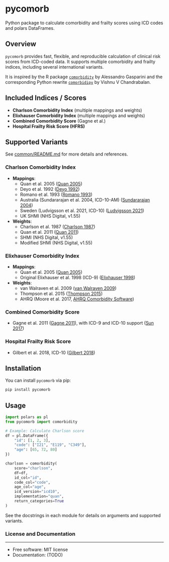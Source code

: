 # pycomorb

Python package to calculate comorbidity and frailty scores using ICD codes and polars DataFrames.

## Overview

`pycomorb` provides fast, flexible, and reproducible calculation of clinical risk scores from ICD-coded data. It supports multiple comorbidity and frailty indices, including several international variants.

It is inspired by the R package [`comorbidity`](https://github.com/ellessenne/comorbidity) by Alessandro Gasparini and the corresponding Python rewrite [`comorbidipy`](https://github.com/vvcb/comorbidipy) by Vishnu V Chandrabalan.

## Included Indices / Scores

- **Charlson Comorbidity Index** (multiple mappings and weights)
- **Elixhauser Comorbidity Index** (multiple mappings and weights)
- **Combined Comorbidity Score** (Gagne et al.)
- **Hospital Frailty Risk Score (HFRS)**

## Supported Variants

See [common/README.md](https://github.com/CUB-CORR/pycomorb/blob/main/src/pycomorb/common/README.md) for more details and references.

### Charlson Comorbidity Index

- **Mappings**:
  - Quan et al. 2005 ([Quan 2005](https://doi.org/10.1097/01.mlr.0000182534.19832.83))
  - Deyo et al. 1992 ([Deyo 1992](https://doi.org/10.1016/0895-4356(92)90133-8))
  - Romano et al. 1993 ([Romano 1993](https://doi.org/10.1016/0895-4356(93)90103-8))
  - Australia (Sundararajan et al. 2004, ICD-10-AM) ([Sundararajan 2004](https://doi.org/10.1016/j.jclinepi.2004.03.012))
  - Sweden (Ludvigsson et al. 2021, ICD-10) ([Ludvigsson 2021](https://doi.org/10.2147/CLEP.S282475))
  - UK SHMI (NHS Digital, v1.55)
- **Weights**:
  - Charlson et al. 1987 ([Charlson 1987](https://doi.org/10.1016/0021-9681(87)90171-8))
  - Quan et al. 2011 ([Quan 2011](https://doi.org/10.1097/MLR.0b013e31821c2e56))
  - SHMI (NHS Digital, v1.55)
  - Modified SHMI (NHS Digital, v1.55)

### Elixhauser Comorbidity Index

- **Mappings**:
  - Quan et al. 2005 ([Quan 2005](https://doi.org/10.1097/01.mlr.0000182534.19832.83))
  - Original Elixhauser et al. 1998 (ICD-9) ([Elixhauser 1998](https://doi.org/10.1097/00005650-199801000-00004))
- **Weights**:
  - van Walraven et al. 2009 ([van Walraven 2009](https://doi.org/10.1097/MLR.0b013e31819432e5))
  - Thompson et al. 2015 ([Thompson 2015](https://doi.org/10.1097/MLR.0000000000000326))
  - AHRQ (Moore et al. 2017, [AHRQ Comorbidity Software](https://hcup-us.ahrq.gov/toolssoftware/comorbidityicd10/comorbidity_icd10.jsp))

### Combined Comorbidity Score

- Gagne et al. 2011 ([Gagne 2011](https://doi.org/10.1016/j.jclinepi.2010.10.004)), with ICD-9 and ICD-10 support ([Sun 2017](https://doi.org/10.1097/MLR.0000000000000824))

### Hospital Frailty Risk Score

- Gilbert et al. 2018, ICD-10 ([Gilbert 2018](https://doi.org/10.1016/S0140-6736(18)30668-8))

## Installation

You can install `pycomorb` via pip:

```bash
pip install pycomorb
```

## Usage

```python
import polars as pl
from pycomorb import comorbidity

# Example: Calculate Charlson score
df = pl.DataFrame({
    "id": [1, 2, 3],
    "code": ["I21", "E119", "C349"],
    "age": [65, 72, 80]
})

charlson = comorbidity(
    score="charlson",
    df=df,
    id_col="id",
    code_col="code",
    age_col="age",
    icd_version="icd10",
    implementation="quan",
    return_categories=True
)
```

See the docstrings in each module for details on arguments and supported variants.

### License and Documentation

---

- Free software: MIT license
- Documentation: (TODO)
